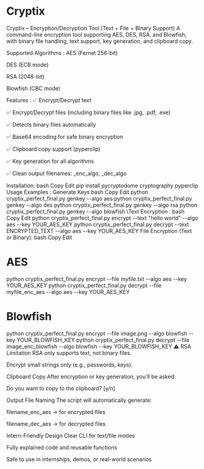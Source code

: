 # Cryptix
Cryptix – Encryption/Decryption Tool (Text + File + Binary Support)
A command-line encryption tool supporting AES, DES, RSA, and Blowfish, with binary file handling, text support, key generation, and clipboard copy.

Supported Algorithms : 
AES (Fernet 256-bit)

DES (ECB mode)

RSA (2048-bit)

Blowfish (CBC mode)

Features :
✅ Encrypt/Decrypt text

✅ Encrypt/Decrypt files (including binary files like .jpg, .pdf, .exe)

✅ Detects binary files automatically

✅ Base64 encoding for safe binary encryption

✅ Clipboard copy support (pyperclip)

✅ Key generation for all algorithms

✅ Clean output filenames: _enc_algo, _dec_algo

Installation: 
bash
Copy
Edit
pip install pycryptodome cryptography pyperclip
Usage Examples : 
Generate Keys
bash
Copy
Edit
python cryptix_perfect_final.py genkey --algo aes
python cryptix_perfect_final.py genkey --algo des
python cryptix_perfect_final.py genkey --algo rsa
python cryptix_perfect_final.py genkey --algo blowfish
\Text Encryption : 
bash
Copy
Edit
python cryptix_perfect_final.py encrypt --text "hello world" --algo aes --key YOUR_AES_KEY
python cryptix_perfect_final.py decrypt --text ENCRYPTED_TEXT --algo aes --key YOUR_AES_KEY
File Encryption (Text or Binary): 
bash
Copy
Edit
# AES
python cryptix_perfect_final.py encrypt --file myfile.txt --algo aes --key YOUR_AES_KEY
python cryptix_perfect_final.py decrypt --file myfile_enc_aes --algo aes --key YOUR_AES_KEY

# Blowfish
python cryptix_perfect_final.py encrypt --file image.png --algo blowfish --key YOUR_BLOWFISH_KEY
python cryptix_perfect_final.py decrypt --file image_enc_blowfish --algo blowfish --key YOUR_BLOWFISH_KEY
⚠️ RSA Limitation
RSA only supports text, not binary files.

Encrypt small strings only (e.g., passwords, keys).

 Clipboard Copy
After encryption or key generation, you'll be asked:

Do you want to copy to the clipboard? [y/n]

 Output File Naming
The script will automatically generate:

filename_enc_aes → for encrypted files

filename_dec_aes → for decrypted files

 Intern-Friendly Design
Clear CLI for text/file modes

Fully explained code and reusable functions

Safe to use in internships, demos, or real-world scenarios
